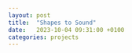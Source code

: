 ```yaml
---
layout: post
title:  "Shapes to Sound"
date:   2023-10-04 09:31:00 +0100
categories: projects
---
```


<!-- ![confusion_matrix][/assets/img/ss_heatmap.png] -->
